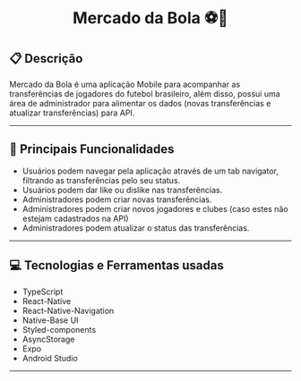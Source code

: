 # <p align = "center"> Mercado da Bola ⚽📱 </p>

##  :clipboard: Descrição

Mercado da Bola é uma aplicação Mobile para acompanhar as transferências de jogadores do futebol brasileiro, além disso, possui uma área de administrador para alimentar os dados (novas transferências e atualizar transferências) para API.

***
##  :hammer: Principais Funcionalidades

- Usuários podem navegar pela aplicação através de um tab navigator, filtrando as transferências pelo seu status.
- Usuários podem dar like ou dislike nas transferências.
- Administradores podem criar novas transferências.
- Administradores podem criar novos jogadores e clubes (caso estes não estejam cadastrados na API)
- Administradores podem atualizar o status das transferências.
***

## :computer:	 Tecnologias e Ferramentas usadas

- TypeScript
- React-Native
- React-Native-Navigation
- Native-Base UI
- Styled-components
- AsyncStorage
- Expo
- Android Studio

***
